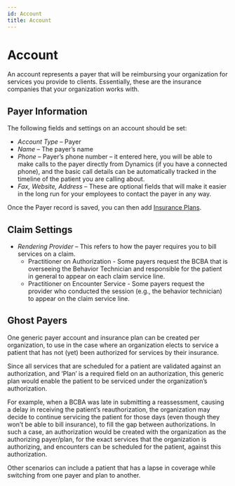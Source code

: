 ```yaml
---
id: Account
title: Account
---
```

# Account
An account represents a payer that will be reimbursing your organization for services you provide to clients. Essentially, these are the insurance companies that your organization works with. 

## Payer Information

The following fields and settings on an account should be set:

- *Account Type* – Payer
- *Name* – The payer’s name
- *Phone* – Payer’s phone number – it entered here, you will be able to make calls to the payer directly from Dynamics (if you have a connected phone), and the basic call details can be automatically tracked in the timeline of the patient you are calling about.
- *Fax, Website, Address* – These are optional fields that will make it easier in the long run for your employees to contact the payer in any way. 

Once the Payer record is saved, you can then add [Insurance Plans](../AdminSetup/InsurancePlan.md).

## Claim Settings
- *Rendering Provider* – This refers to how the payer requires you to bill services on a claim. 
    - Practitioner on Authorization - Some payers request the BCBA that is overseeing the Behavior Technician and responsible for the patient in general to appear on each claim service line.
    - Practitioner on Encounter Service - Some payers request the provider who conducted the session (e.g., the behavior technician) to appear on the claim service line.

## Ghost Payers
One generic payer account and insurance plan can be created per organization, to use in the case where an organization elects to service a patient that has not (yet) been authorized for services by their insurance. 

Since all services that are scheduled for a patient are validated against an authorization, and ‘Plan’ is a required field on an authorization, this generic plan would enable the patient to be serviced under the organization’s authorization.

For example, when a BCBA was late in submitting a reassessment, causing a delay in receiving the patient’s reauthorization, the organization may decide to continue servicing the patient for those days (even though they won’t be able to bill insurance), to fill the gap between authorizations. In such a case, an authorization would be created with the organization as the authorizing payer/plan, for the exact services that the organization is authorizing, and encounters can be scheduled for the patient, against this authorization. 

Other scenarios can include a patient that has a lapse in coverage while switching from one payer and plan to another. 

